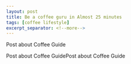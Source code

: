 ```yaml
---
layout: post
title: Be a coffee guru in Almost 25 minutes
tags: [coffee lifestyle]
excerpt_separator: <!--more-->
---
```

Post about Coffee Guide
<!--more-->
Post about Coffee GuidePost about Coffee Guide
